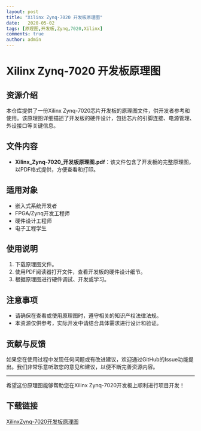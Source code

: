 ```yaml
---
layout: post
title: "Xilinx Zynq-7020 开发板原理图"
date:   2020-05-02
tags: [原理图,开发板,Zynq,7020,Xilinx]
comments: true
author: admin
---
```

# Xilinx Zynq-7020 开发板原理图

## 资源介绍

本仓库提供了一份Xilinx Zynq-7020芯片开发板的原理图文件，供开发者参考和使用。该原理图详细描述了开发板的硬件设计，包括芯片的引脚连接、电源管理、外设接口等关键信息。

## 文件内容

- **Xilinx_Zynq-7020_开发板原理图.pdf**：该文件包含了开发板的完整原理图，以PDF格式提供，方便查看和打印。

## 适用对象

- 嵌入式系统开发者
- FPGA/Zynq开发工程师
- 硬件设计工程师
- 电子工程学生

## 使用说明

1. 下载原理图文件。
2. 使用PDF阅读器打开文件，查看开发板的硬件设计细节。
3. 根据原理图进行硬件调试、开发或学习。

## 注意事项

- 请确保在查看或使用原理图时，遵守相关的知识产权法律法规。
- 本资源仅供参考，实际开发中请结合具体需求进行设计和验证。

## 贡献与反馈

如果您在使用过程中发现任何问题或有改进建议，欢迎通过GitHub的Issue功能提出。我们非常乐意听取您的意见和建议，以便不断完善资源内容。

---

希望这份原理图能够帮助您在Xilinx Zynq-7020开发板上顺利进行项目开发！

## 下载链接

[XilinxZynq-7020开发板原理图](https://pan.quark.cn/s/00eb561b88bb)
